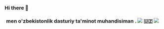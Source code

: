 ### Hi there 👋

<h3  align="center" >men    o'zbekistonlik dasturiy  ta'minot muhandisiman   . 
 <img src="https://readme-typing-svg.herokuapp.com/?font=Righteous&size=35&center=true&vCenter=true&width=500&height=70&duration=4000&lines=Hi+There!+👋;+I'm+Pedro+Muniz!;" />
🇺🇿
<img src=https://upload.wikimedia.org/wikipedia/commons/3/3e/Uzb_flagmy.jpg />
